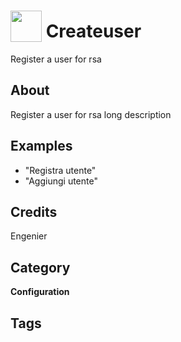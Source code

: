 # <img src="https://raw.githack.com/FortAwesome/Font-Awesome/master/svgs/solid/address-card.svg" card_color="#8CE0FE" width="50" height="50" style="vertical-align:bottom"/> Createuser
Register a user for rsa

## About
Register a user for rsa long description

## Examples
* "Registra utente"
* "Aggiungi utente"

## Credits
Engenier

## Category
**Configuration**

## Tags

